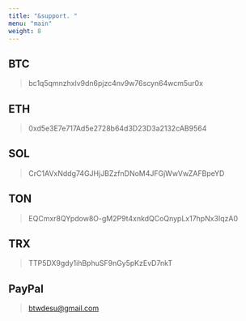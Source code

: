 ```yaml
---
title: "&support. "
menu: "main"
weight: 8
---
```


## BTC
> bc1q5qmnzhxlv9dn6pjzc4nv9w76scyn64wcm5ur0x

## ETH
> 0xd5e3E7e717Ad5e2728b64d3D23D3a2132cAB9564

## SOL
> CrC1AVxNddg74GJHjJBZzfnDNoM4JFGjWwVwZAFBpeYD

## TON
> EQCmxr8QYpdow8O-gM2P9t4xnkdQCoQnypLx17hpNx3IqzA0

## TRX
> TTP5DX9gdy1ihBphuSF9nGy5pKzEvD7nkT

## PayPal
> [btwdesu@gmail.com](https://www.paypal.com/myaccount/transfer/homepage)
